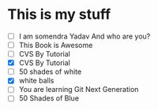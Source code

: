 # This is my stuff
- [ ] I am somendra Yadav And who are you?
- [ ] This Book is Awesome
- [ ] CVS By Tutorial
- [x] CVS By Tutorial
- [ ] 50 shades of white
- [x] white balls
- [ ] You are learning Git Next Generation
- [ ] 50 Shades of Blue
